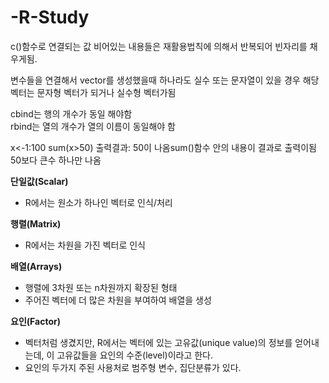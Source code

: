 # -R-Study

c()함수로 연결되는 값
비어있는 내용들은 재활용법칙에 의해서 반복되어 빈자리를 채우게됨.<br/>

변수들을 연결해서 vector를 생성했을때 하나라도 실수 또는 문자열이 있을 경우
해당 벡터는 문자형 벡터가 되거나 실수형 벡터가됨

cbind는 행의 개수가 동일 해야함<br/>
rbind는 열의 개수가 열의 이름이 동일해야 함

x<-1:100
sum(x>50)
출력결과: 50이 나옴sum()함수 안의 내용이 결과로 출력이됨 50보다 큰수 하나만 나옴

<b>단일값(Scalar)</b>
- R에서는 원소가 하나인 벡터로 인식/처리

<b>행렬(Matrix)</b>
- R에서는 차원을 가진 벡터로 인식

<b>배열(Arrays)</b>
- 행렬에 3차원 또는 n차원까지 확장된 형태
- 주어진 벡터에 더 많은 차원을 부여하여 배열을 생성


<b>요인(Factor)</b>
- 벡터처럼 생겼지만, R에서는 벡터에 있는 고유값(unique value)의 정보를 얻어내는데, 이 고유값들을 요인의 수준(level)이라고 한다.
- 요인의 두가지 주된 사용처로 범주형 변수, 집단분류가 있다.






